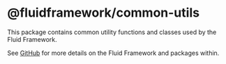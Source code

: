 # @fluidframework/common-utils

This package contains common utility functions and classes used by the Fluid Framework.

See [GitHub](https://github.com/microsoft/FluidFramework) for more details on the Fluid Framework and packages within.
